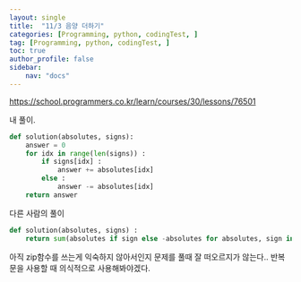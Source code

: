 ```yaml
---
layout: single
title:  "11/3 음양 더하기"
categories: [Programming, python, codingTest, ]
tag: [Programming, python, codingTest, ]
toc: true
author_profile: false
sidebar:
    nav: "docs"
---
```


https://school.programmers.co.kr/learn/courses/30/lessons/76501

 

내 풀이.

```python
def solution(absolutes, signs):
    answer = 0
    for idx in range(len(signs)) :
        if signs[idx] :
            answer += absolutes[idx]
        else :
            answer -= absolutes[idx]
    return answer
```



다른 사람의 풀이

```python
def solution(absolutes, signs) :
    return sum(absolutes if sign else -absolutes for absolutes, sign in zip(absolutes, signs))
```



아직 zip함수를 쓰는게 익숙하지 않아서인지 문제를 풀때 잘 떠오르지가 않는다.. 반복문을 사용할 때 의식적으로 사용해봐야겠다.